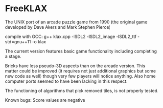 # FreeKLAX
The UNIX port of an arcade puzzle game from 1990 (the original game developed by Dave Akers and Mark Stephen Pierce)

compile with GCC:
g++ klax.cpp -lSDL2 -lSDL2_image -lSDL2_ttf -std=gnu++11 -o klax

The current version features basic game functionality including completing a stage.

Bricks have less pseudo-3D aspects than on the arcade version. This matter could be improved (it requires not just additional graphics but some new code as well) though very few players will notice anything. Also home computer ports seemed to have been lacking in this respect.

The functioning of algorithms that pick removed tiles, is not properly tested.

Known bugs:
Score values are negative
